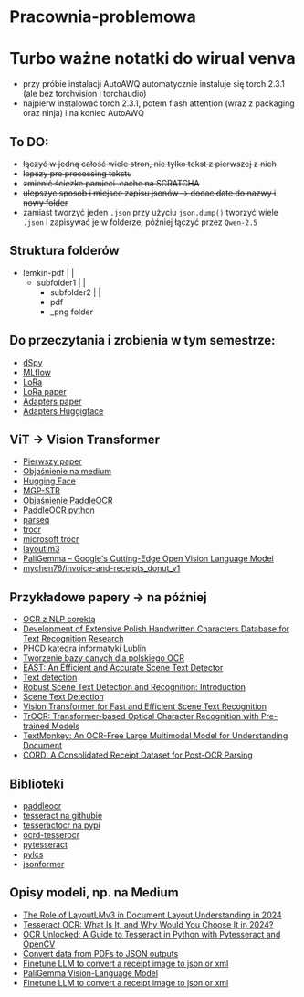 # Pracownia-problemowa
# Turbo ważne notatki do wirual venva
- przy próbie instalacji AutoAWQ automatycznie instaluje się torch 2.3.1 (ale bez torchvision i torchaudio)
- najpierw instalować torch 2.3.1, potem flash attention (wraz z packaging oraz ninja) i na koniec AutoAWQ

## To DO:
- ~~łączyć w jedną całość wiele stron, nie tylko tekst z pierwszej z nich~~
- ~~lepszy pre processing tekstu~~
- ~~zmienić ściezke pamieci .cache na SCRATCHA~~
- ~~ulepszyc sposob i miejsce zapisu jsonów -> dodac date do nazwy i nowy folder~~
- zamiast tworzyć jeden `.json` przy użyciu `json.dump()` tworzyć wiele `.json` i zapisywać je w folderze, później łączyć przez `Qwen-2.5`

## Struktura folderów

- lemkin-pdf
  |
  |
  - subfolder1
  |
  |
    - subfolder2
    |
    |
    - pdf
    - _png folder

## Do przeczytania i zrobienia w tym semestrze:
- [dSpy](https://github.com/stanfordnlp/dspy)
- [MLflow](https://mlflow.org/#core-concepts)
- [LoRa](https://huggingface.co/docs/peft/main/en/conceptual_guides/lora)
- [LoRa paper](https://arxiv.org/abs/2106.09685)
- [Adapters paper](https://arxiv.org/abs/2304.01933)
- [Adapters Huggigface](https://huggingface.co/docs/hub/adapters)

## ViT -> Vision Transformer
- [Pierwszy paper](https://paperswithcode.com/method/vision-transformer)
- [Objaśnienie na medium](https://medium.com/@hansahettiarachchi/unveiling-vision-transformers-revolutionizing-computer-vision-beyond-convolution-c410110ef061)
- [Hugging Face](https://huggingface.co/docs/transformers/model_doc/vit)
- [MGP-STR](https://huggingface.co/docs/transformers/model_doc/mgp-str#mgp-str)
- [Objaśnienie PaddleOCR](https://vinod-baste.medium.com/unlocking-the-power-of-paddleocr-4141544f8dba)
- [PaddleOCR python](https://pypi.org/project/paddleocr/)
- [parseq](https://github.com/baudm/parseq)
- [trocr](https://github.com/microsoft/unilm/tree/master/trocr)
- [microsoft trocr](https://huggingface.co/microsoft/trocr-base-handwritten)
- [layoutlm3](https://huggingface.co/docs/transformers/model_doc/layoutlmv3)
- [PaliGemma – Google's Cutting-Edge Open Vision Language Model](https://huggingface.co/blog/paligemma)
- [mychen76/invoice-and-receipts_donut_v1](https://huggingface.co/mychen76/invoice-and-receipts_donut_v1)

## Przykładowe papery -> na później
- [OCR z NLP corektą](https://ieeexplore-1ieee-1org-1000047nk00e3.wbg2.bg.agh.edu.pl/document/10463478)
- [Development of Extensive Polish Handwritten Characters Database for Text Recognition Research](http://www.astrj.com/Development-of-Extensive-Polish-Handwritten-Characters-Database-for-Text-Recognition,122567,0,2.html)
- [PHCD katedra informatyki Lublin](https://cs.pollub.pl/phcd/)
- [Tworzenie bazy danych dla polskiego OCR](http://www.astrj.com/pdf-122567-53925?filename=Development%20of%20Extensive.pdf)
- [EAST: An Efficient and Accurate Scene Text Detector](https://arxiv.org/pdf/1704.03155v2)
- [Text detection ](https://paperswithcode.com/task/text-detection)
- [Robust Scene Text Detection and Recognition: Introduction](https://developer.nvidia.com/blog/robust-scene-text-detection-and-recognition-introduction/)
- [Scene Text Detection](https://paperswithcode.com/task/scene-text-detection)
- [Vision Transformer for Fast and Efficient Scene Text Recognition](https://arxiv.org/pdf/2105.08582)
- [TrOCR: Transformer-based Optical Character Recognition with Pre-trained Models](https://paperswithcode.com/paper/trocr-transformer-based-optical-character)
- [TextMonkey: An OCR-Free Large Multimodal Model for Understanding Document](https://arxiv.org/pdf/2403.04473)
- [CORD: A Consolidated Receipt Dataset for Post-OCR Parsing](https://openreview.net/pdf?id=SJl3z659UH)

## Biblioteki
- [paddleocr](https://pypi.org/project/paddleocr/)
- [tesseract na githubie](https://github.com/tesseract-ocr/tesseract)
- [tesseractocr na pypi](https://github.com/sirfz/tesserocr)
- [ocrd-tesserocr](https://pypi.org/project/ocrd-tesserocr/)
- [pytesseract](https://pypi.org/project/pytesseract/)
- [pylcs](https://pypi.org/project/pylcs/)
- [jsonformer](https://github.com/1rgs/jsonformer)

## Opisy modeli, np. na Medium
- [The Role of LayoutLMv3 in Document Layout Understanding in 2024](https://medium.com/ubiai-nlp/the-role-of-layoutlmv3-in-document-layout-understanding-in-2024-46d505105cfb)
- [Tesseract OCR: What Is It, and Why Would You Choose It in 2024?](https://www.klippa.com/en/blog/information/tesseract-ocr/)
- [OCR Unlocked: A Guide to Tesseract in Python with Pytesseract and OpenCV](https://nanonets.com/blog/ocr-with-tesseract/)
- [Convert data from PDFs to JSON outputs](https://medium.com/nanonets/convert-data-from-pdfs-to-json-outputs-4bf32d50cfd2)
- [Finetune LLM to convert a receipt image to json or xml](https://mychen76.medium.com/finetune-llm-to-convert-a-receipt-image-to-json-or-xml-3f9a6237e991)
- [PaliGemma Vision-Language Model](https://medium.com/@nimritakoul01/paligemma-vision-language-model-22693c2a4dec)
- [Finetune LLM to convert a receipt image to json or xml](https://mychen76.medium.com/finetune-llm-to-convert-a-receipt-image-to-json-or-xml-3f9a6237e991)
